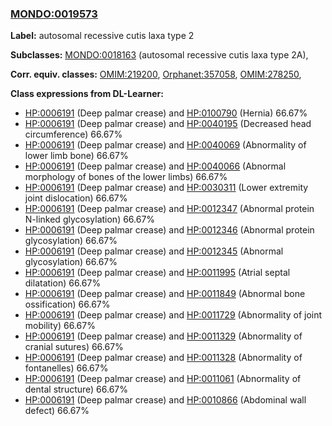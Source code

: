 
### [MONDO:0019573](http://purl.obolibrary.org/obo/MONDO_0019573)
**Label:** autosomal recessive cutis laxa type 2

**Subclasses:** [MONDO:0018163](http://purl.obolibrary.org/obo/MONDO_0018163) (autosomal recessive cutis laxa type 2A), 

**Corr. equiv. classes:** [OMIM:219200](http://purl.obolibrary.org/obo/OMIM_219200), [Orphanet:357058](http://www.orpha.net/ORDO/Orphanet_357058), [OMIM:278250](http://purl.obolibrary.org/obo/OMIM_278250), 

**Class expressions from DL-Learner:**

- [HP:0006191](http://purl.obolibrary.org/obo/HP_0006191) (Deep palmar crease) and [HP:0100790](http://purl.obolibrary.org/obo/HP_0100790) (Hernia) 66.67%
- [HP:0006191](http://purl.obolibrary.org/obo/HP_0006191) (Deep palmar crease) and [HP:0040195](http://purl.obolibrary.org/obo/HP_0040195) (Decreased head circumference) 66.67%
- [HP:0006191](http://purl.obolibrary.org/obo/HP_0006191) (Deep palmar crease) and [HP:0040069](http://purl.obolibrary.org/obo/HP_0040069) (Abnormality of lower limb bone) 66.67%
- [HP:0006191](http://purl.obolibrary.org/obo/HP_0006191) (Deep palmar crease) and [HP:0040066](http://purl.obolibrary.org/obo/HP_0040066) (Abnormal morphology of bones of the lower limbs) 66.67%
- [HP:0006191](http://purl.obolibrary.org/obo/HP_0006191) (Deep palmar crease) and [HP:0030311](http://purl.obolibrary.org/obo/HP_0030311) (Lower extremity joint dislocation) 66.67%
- [HP:0006191](http://purl.obolibrary.org/obo/HP_0006191) (Deep palmar crease) and [HP:0012347](http://purl.obolibrary.org/obo/HP_0012347) (Abnormal protein N-linked glycosylation) 66.67%
- [HP:0006191](http://purl.obolibrary.org/obo/HP_0006191) (Deep palmar crease) and [HP:0012346](http://purl.obolibrary.org/obo/HP_0012346) (Abnormal protein glycosylation) 66.67%
- [HP:0006191](http://purl.obolibrary.org/obo/HP_0006191) (Deep palmar crease) and [HP:0012345](http://purl.obolibrary.org/obo/HP_0012345) (Abnormal glycosylation) 66.67%
- [HP:0006191](http://purl.obolibrary.org/obo/HP_0006191) (Deep palmar crease) and [HP:0011995](http://purl.obolibrary.org/obo/HP_0011995) (Atrial septal dilatation) 66.67%
- [HP:0006191](http://purl.obolibrary.org/obo/HP_0006191) (Deep palmar crease) and [HP:0011849](http://purl.obolibrary.org/obo/HP_0011849) (Abnormal bone ossification) 66.67%
- [HP:0006191](http://purl.obolibrary.org/obo/HP_0006191) (Deep palmar crease) and [HP:0011729](http://purl.obolibrary.org/obo/HP_0011729) (Abnormality of joint mobility) 66.67%
- [HP:0006191](http://purl.obolibrary.org/obo/HP_0006191) (Deep palmar crease) and [HP:0011329](http://purl.obolibrary.org/obo/HP_0011329) (Abnormality of cranial sutures) 66.67%
- [HP:0006191](http://purl.obolibrary.org/obo/HP_0006191) (Deep palmar crease) and [HP:0011328](http://purl.obolibrary.org/obo/HP_0011328) (Abnormality of fontanelles) 66.67%
- [HP:0006191](http://purl.obolibrary.org/obo/HP_0006191) (Deep palmar crease) and [HP:0011061](http://purl.obolibrary.org/obo/HP_0011061) (Abnormality of dental structure) 66.67%
- [HP:0006191](http://purl.obolibrary.org/obo/HP_0006191) (Deep palmar crease) and [HP:0010866](http://purl.obolibrary.org/obo/HP_0010866) (Abdominal wall defect) 66.67%



